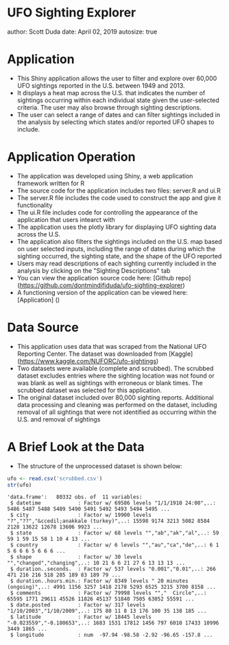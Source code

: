 UFO Sighting Explorer
========================================================
author: Scott Duda
date: April 02, 2019
autosize: true

Application 
========================================================

* This Shiny application allows the user to filter and explore over 60,000 UFO sightings reported in the U.S. between 1949 and 2013. 
* It displays a heat map across the U.S. that indicates the number of sightings occurring within each individual state given the user-selected criteria. The user may also browse through sighting descriptions. 
* The user can select a range of dates and can filter sightings included in the analysis by selecting which states and/or reported UFO shapes to include.

Application Operation
========================================================

* The application was developed using Shiny, a web application framework written for R
* The source code for the application includes two files:  server.R and ui.R
* The server.R file includes the code used to construct the app and give it functionality
* The ui.R file includes code for controlling the appearance of the application that users intearct with
* The application uses the plotly library for displaying UFO sighting data across the U.S.
* The application also filters the sightings included on the U.S. map based on user selected inputs, including the range of dates during which the sighting occurred, the sighting state, and the shape of the UFO reported
* Users may read descriptions of each sighting currently included in the analysis by clicking on the "Sighting Descriptions" tab
* You can view the application source code here:  [Github repo] (https://github.com/dontmindifiduda/ufo-sighting-explorer)
* A functioning version of the application can be viewed here:  [Application] ()

Data Source
========================================================

* This application uses data that was scraped from the National UFO Reporting Center. The dataset was downloaded from [Kaggle] (https://www.kaggle.com/NUFORC/ufo-sightings) 
* Two datasets were available (complete and scrubbed). The scrubbed dataset excludes entries where the sighting location was not found or was blank as well as sightings with erroneous or blank times. The scrubbed dataset was selected for this application.
* The original dataset included over 80,000 sighting reports. Additional data processing and cleaning was performed on the dataset, including removal of all sightings that were not identified as occurring within the U.S. and removal of sightings 


A Brief Look at the Data
========================================================

* The structure of the unprocessed dataset is shown below:


```r
ufo <- read.csv('scrubbed.csv')
str(ufo)
```

```
'data.frame':	80332 obs. of  11 variables:
 $ datetime            : Factor w/ 69586 levels "1/1/1910 24:00",..: 5486 5487 5488 5489 5490 5491 5492 5493 5494 5495 ...
 $ city                : Factor w/ 19900 levels "?","??","&ccedil;anakkale (turkey)",..: 15598 9174 3213 5082 8584 2128 13622 12678 13606 9923 ...
 $ state               : Factor w/ 68 levels "","ab","ak","al",..: 59 59 1 59 15 58 1 10 4 13 ...
 $ country             : Factor w/ 6 levels "","au","ca","de",..: 6 1 5 6 6 6 5 6 6 6 ...
 $ shape               : Factor w/ 30 levels "","changed","changing",..: 10 21 6 6 21 27 6 13 13 13 ...
 $ duration..seconds.  : Factor w/ 537 levels "0.001","0.01",..: 266 471 216 216 518 285 189 83 189 79 ...
 $ duration..hours.min.: Factor w/ 8349 levels " 20 minutes (ongoing)",..: 4991 1156 3257 1418 2178 5293 6525 3215 3700 8158 ...
 $ comments            : Factor w/ 79998 levels "","  Circle",..: 65595 1771 29611 45526 11826 45137 51840 7505 63052 55591 ...
 $ date.posted         : Factor w/ 317 levels "1/10/2003","1/10/2009",..: 175 80 11 8 13 176 100 35 138 185 ...
 $ latitude            : Factor w/ 18445 levels "-0.023559","-0.180653",..: 1683 1531 17812 1456 797 6010 17433 10996 3449 1865 ...
 $ longitude           : num  -97.94 -98.58 -2.92 -96.65 -157.8 ...
```





